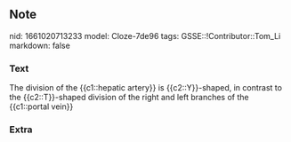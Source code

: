 ## Note
nid: 1661020713233
model: Cloze-7de96
tags: GSSE::!Contributor::Tom_Li
markdown: false

### Text
<div>
  The division of the {{c1::hepatic artery}} is {{c2::Y}}-shaped,
  in contrast to the {{c2::T}}-shaped division of the right and
  left branches of the {{c1::portal vein}}
</div>

### Extra

